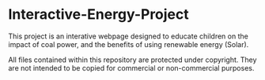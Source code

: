 # Interactive-Energy-Project

This project is an interative webpage designed to educate children on the impact of coal power, and the benefits of using renewable energy (Solar).

All files contained within this repository are protected under copyright. They are not intended to be copied for commercial or non-commercial purposes.
